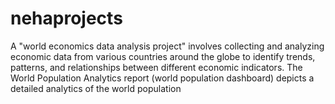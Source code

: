 # nehaprojects
A "world economics data analysis project"  involves collecting and analyzing economic data from various countries around the globe to identify trends, patterns, and relationships between different economic indicators. The World Population Analytics report (world population dashboard) depicts a detailed analytics of the world population

